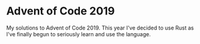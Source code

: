 # Advent of Code 2019 #

My solutions to Advent of Code 2019. This year I've decided to use Rust as I've finally begun to seriously learn and use the language.


